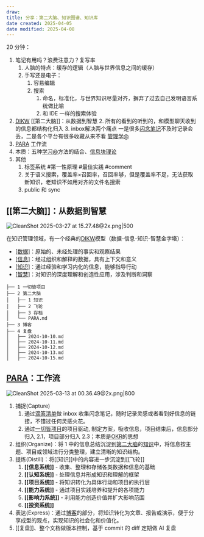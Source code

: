 ```yaml
---
draw:
title: 分享：第二大脑、知识图谱、知识库
date created: 2025-04-05
date modified: 2025-04-08
---
```


20 分钟：

1. 笔记有用吗？浪费注意力？复写率
	1. 人脑的特点：缓存的逻辑（人脑与世界信息之间的缓存）
	2. 手写还是电子：
		1. 容易编辑
		2. 搜索
			1. 命名，标准化，与世界知识尽量对齐，摒弃了过去自己发明语言系统做比喻
			2. 和 IDE 一样的搜索体验
2. [DIKW](DIKW.md)    [[第二大脑]]：从数据到智慧
	2. 所有的看到的听到的，和模型聊天收到的信息都结构化归入
	3. inbox解决两个痛点 一是很多[闪念笔记](闪念笔记.md)不及时记录会丢，二是各个平台有很多收藏从来不看 [管理学@](管理学@.md)
3. [PARA](PARA.md)  工作流
4. 本质：五种[学习@](学习@.md)方法的结合、[信息块理论](信息块理论.md)
5. 其他
	1. 标签系统 #第一性原理 #最佳实践   #comment
	2. 关于语义搜索，覆盖率×召回率，召回率够，但是覆盖率不足，无法获取新知识，老知识不如用对齐的文件名搜索
	3. public 和 sync

## [[第二大脑]]：从数据到智慧

![CleanShot 2025-03-27 at 15.27.48@2x.png|500](https://imagehosting4picgo.oss-cn-beijing.aliyuncs.com/imagehosting/fix-dir%2Fmedia%2Fmedia_ebeJ5vgXnA%2F2025%2F03%2F27%2F15-28-10-dbb6bf03dfbae1bef35789407005533e-CleanShot%202025-03-27%20at%2015.27.48-2x-1c2939.png)

在知识管理领域，有一个经典的[DIKW](DIKW.md)模型（数据-信息-知识-智慧金字塔）：　

- [[数据]](Data)：原始的、未经处理的事实和观察结果
- [[信息]](Information)：经过组织和解释的数据，具有上下文和意义
- [[知识]](Knowledge)：通过经验和学习内化的信息，能够指导行动
- [[智慧]](Wisdom)：对知识的深度理解和创造性应用，涉及判断和洞察


```shell
├── 1 一切皆项目           
├── 2 第二大脑            
│   ├── 1 知识
│   ├── 2 飞轮
│   ├── 3 存档
│   └── PARA.md
├── 3 博客
├── 4 复盘
│   ├── 2024-10-10.md
│   ├── 2024-10-11.md
│   ├── 2024-10-12.md
│   ├── 2024-10-13.md
│   ├── 2024-10-15.md
```

## [PARA](PARA.md)：工作流

![CleanShot 2025-03-13 at 00.36.49@2x.png|800](https://imagehosting4picgo.oss-cn-beijing.aliyuncs.com/imagehosting/fix-dir%2Fmedia%2Fmedia_TpNao9Rtdm%2F2025%2F03%2F13%2F00-37-10-e304f777b4d03a9b93cd68a4aebf2686-CleanShot%202025-03-13%20at%2000.36.49-2x-355a9a.png)

1. 捕捉(Capture)
	1. 通过[滴答清单](滴答清单.md)做 inbox 收集闪念笔记，随时记录灵感或者看到好信息的链接，不错过任何灵感火花。
	2. 通过[一切皆项目](一切皆项目)的项目驱动, 制定方案，吸收信息，项目结束后，信息部分归入 2.1，项目部分归入 2.3；本质是[OKR](OKR.md)的思想
2. 组织(Organize)：将 1 中的信息总结沉淀到[第二大脑](第二大脑.md)的[知识](知识.md)中，将信息按主题、项目或领域进行分类整理，建立清晰的知识结构。
3. 提炼(Distill)：将[[知识]]中的内容进一步沉淀到[[飞轮]]
	1. **[[信息系统]]** - 收集、整理和存储各类数据和信息的基础
	2. **[[认知系统]]** - 处理信息并形成知识和理解的框架
	3. **[[项目系统]]** - 将知识转化为具体行动和项目的执行层
	4. **[[能力系统]]** - 通过项目实践培养和提升的各项能力
	5. **[[影响力系统]]** - 利用能力创造价值并扩大影响范围
	6. **[[投资系统]]** 
4. 表达(Express)：通过[博客](博客.md)的部分，将知识转化为文章、报告或演示，便于分享成型的观点，实现知识的社会化和价值化。
5. [[复盘]]、整个文档做版本控制，基于 commit 的 diff 定期做 AI 复盘
